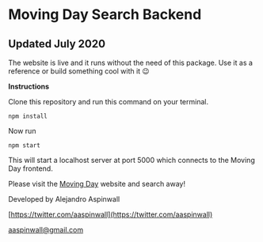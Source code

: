 # Moving Day Search Backend

## Updated July 2020

The website is live and it runs without the need of this package. Use it as a reference or build something cool with it 😉

**Instructions**

Clone this repository and run this command on your terminal.

    npm install

  

Now run

  

    npm start

This will start a localhost server at port 5000 which connects to the Moving Day frontend.

Please visit the [Moving Day](https://movingday.netlify.app/) website and search away!

Developed by Alejandro Aspinwall

[https://twitter.com/aaspinwall](https://twitter.com/aaspinwall)

aaspinwall@gmail.com
